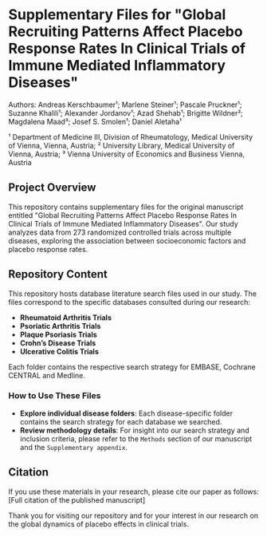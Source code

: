 # Supplementary Files for "Global Recruiting Patterns Affect Placebo Response Rates In Clinical Trials of Immune Mediated Inflammatory Diseases" 
Authors: Andreas Kerschbaumer&sup1;; Marlene Steiner&sup1;; Pascale Pruckner&sup1;; Suzanne Khalili&sup1;; Alexander Jordanov&sup1;; Azad Shehab&sup1;; Brigitte Wildner&sup2;; Magdalena Maad&sup3;; Josef S. Smolen&sup1;; Daniel Aletaha&sup1; 

&sup1; Department of Medicine III, Division of Rheumatology, Medical University of Vienna, Vienna, Austria; 
&sup2; University Library, Medical University of Vienna, Austria; 
&sup3; Vienna University of Economics and Business Vienna, Austria

## Project Overview
This repository contains supplementary files for the original manuscript entitled "Global Recruiting Patterns Affect Placebo Response Rates In Clinical Trials of Immune Mediated Inflammatory Diseases". Our study analyzes data from 273 randomized controlled trials across multiple diseases, exploring the association between socioeconomic factors and placebo response rates.

## Repository Content
This repository hosts database literature search files used in our study. The files correspond to the specific databases consulted during our research:
- **Rheumatoid Arthritis Trials**
- **Psoriatic Arthritis Trials**
- **Plaque Psoriasis Trials**
- **Crohn’s Disease Trials**
- **Ulcerative Colitis Trials**

Each folder contains the respective search strategy for EMBASE, Cochrane CENTRAL and Medline.

### How to Use These Files
- **Explore individual disease folders**: Each disease-specific folder contains the search strategy for each database we searched.
- **Review methodology details**: For insight into our search strategy and inclusion criteria, please refer to the `Methods` section of our manuscript and the `Supplementary appendix`.

## Citation
If you use these materials in your research, please cite our paper as follows:
[Full citation of the published manuscript]

Thank you for visiting our repository and for your interest in our research on the global dynamics of placebo effects in clinical trials.
